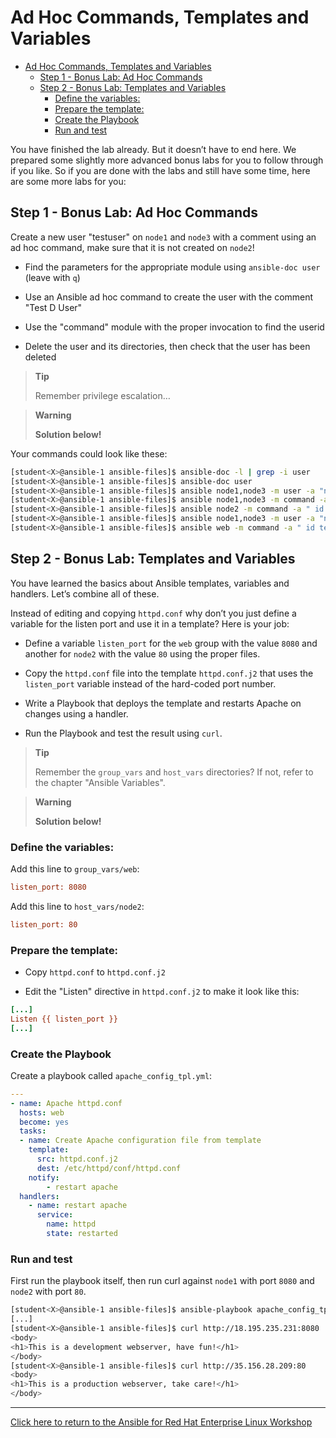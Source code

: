 # Ad Hoc Commands, Templates and Variables

- [Ad Hoc Commands, Templates and Variables](#ad-hoc-commands-templates-and-variables)
  - [Step 1 - Bonus Lab: Ad Hoc Commands](#step-1---bonus-lab-ad-hoc-commands)
  - [Step 2 - Bonus Lab: Templates and Variables](#step-2---bonus-lab-templates-and-variables)
    - [Define the variables:](#define-the-variables)
    - [Prepare the template:](#prepare-the-template)
    - [Create the Playbook](#create-the-playbook)
    - [Run and test](#run-and-test)

You have finished the lab already. But it doesn’t have to end here. We prepared some slightly more advanced bonus labs for you to follow through if you like. So if you are done with the labs and still have some time, here are some more labs for you:

## Step 1 - Bonus Lab: Ad Hoc Commands

Create a new user "testuser" on `node1` and `node3` with a comment using an ad hoc command, make sure that it is not created on `node2`!

  - Find the parameters for the appropriate module using `ansible-doc user` (leave with `q`)

  - Use an Ansible ad hoc command to create the user with the comment "Test D User"

  - Use the "command" module with the proper invocation to find the userid

  - Delete the user and its directories, then check that the user has been deleted

> **Tip**
>
> Remember privilege escalation…​

> **Warning**
>
> **Solution below\!**

Your commands could look like these:

```bash
[student<X>@ansible-1 ansible-files]$ ansible-doc -l | grep -i user
[student<X>@ansible-1 ansible-files]$ ansible-doc user
[student<X>@ansible-1 ansible-files]$ ansible node1,node3 -m user -a "name=testuser comment='Test D User'" -b
[student<X>@ansible-1 ansible-files]$ ansible node1,node3 -m command -a " id testuser" -b
[student<X>@ansible-1 ansible-files]$ ansible node2 -m command -a " id testuser" -b
[student<X>@ansible-1 ansible-files]$ ansible node1,node3 -m user -a "name=testuser state=absent remove=yes" -b
[student<X>@ansible-1 ansible-files]$ ansible web -m command -a " id testuser" -b
```

## Step 2 - Bonus Lab: Templates and Variables

You have learned the basics about Ansible templates, variables and handlers. Let’s combine all of these.

Instead of editing and copying `httpd.conf` why don’t you just define a variable for the listen port and use it in a template? Here is your job:

  - Define a variable `listen_port` for the `web` group with the value `8080` and another for `node2` with the value `80` using the proper files.

  - Copy the `httpd.conf` file into the template `httpd.conf.j2` that uses the `listen_port` variable instead of the hard-coded port number.

  - Write a Playbook that deploys the template and restarts Apache on changes using a handler.

  - Run the Playbook and test the result using `curl`.

> **Tip**
>
> Remember the `group_vars` and `host_vars` directories? If not, refer to the chapter "Ansible Variables".


> **Warning**
>
> **Solution below\!**

### Define the variables:


Add this line to `group_vars/web`:

```ini
listen_port: 8080
```

Add this line to `host_vars/node2`:

```ini
listen_port: 80
```
### Prepare the template:

  - Copy `httpd.conf` to `httpd.conf.j2`

  - Edit the "Listen" directive in `httpd.conf.j2` to make it look like this:

<!-- {% raw %} -->
```ini
[...]
Listen {{ listen_port }}
[...]
```
<!-- {% endraw %} -->

### Create the Playbook

Create a playbook called `apache_config_tpl.yml`:

```yaml
---
- name: Apache httpd.conf
  hosts: web
  become: yes
  tasks:
  - name: Create Apache configuration file from template
    template:
      src: httpd.conf.j2
      dest: /etc/httpd/conf/httpd.conf
    notify:
        - restart apache
  handlers:
    - name: restart apache
      service:
        name: httpd
        state: restarted
```

### Run and test

First run the playbook itself, then run curl against `node1` with port `8080` and `node2` with port `80`.

```bash
[student<X>@ansible-1 ansible-files]$ ansible-playbook apache_config_tpl.yml
[...]
[student<X>@ansible-1 ansible-files]$ curl http://18.195.235.231:8080
<body>
<h1>This is a development webserver, have fun!</h1>
</body>
[student<X>@ansible-1 ansible-files]$ curl http://35.156.28.209:80
<body>
<h1>This is a production webserver, take care!</h1>
</body>
```

----

[Click here to return to the Ansible for Red Hat Enterprise Linux Workshop](../../README.md#section-1---ansible-engine-exercises)

